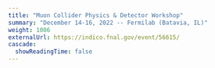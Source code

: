 ```yaml
---
title: "Muon Collider Physics & Detector Workshop" 
summary: "December 14-16, 2022 -- Fermilab (Batavia, IL)" 
weight: 1006
externalUrl: https://indico.fnal.gov/event/56615/ 
cascade:
  showReadingTime: false
---
```


